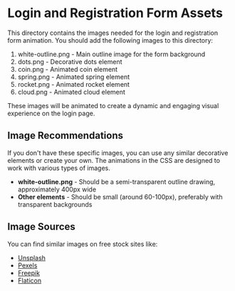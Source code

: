 # Login and Registration Form Assets

This directory contains the images needed for the login and registration form animation. 
You should add the following images to this directory:

1. white-outline.png - Main outline image for the form background
2. dots.png - Decorative dots element
3. coin.png - Animated coin element
4. spring.png - Animated spring element
5. rocket.png - Animated rocket element
6. cloud.png - Animated cloud element

These images will be animated to create a dynamic and engaging visual experience on the login page.

## Image Recommendations

If you don't have these specific images, you can use any similar decorative elements or create your own. 
The animations in the CSS are designed to work with various types of images.

- **white-outline.png** - Should be a semi-transparent outline drawing, approximately 400px wide
- **Other elements** - Should be small (around 60-100px), preferably with transparent backgrounds

## Image Sources

You can find similar images on free stock sites like:
- [Unsplash](https://unsplash.com)
- [Pexels](https://pexels.com)
- [Freepik](https://freepik.com)
- [Flaticon](https://flaticon.com)